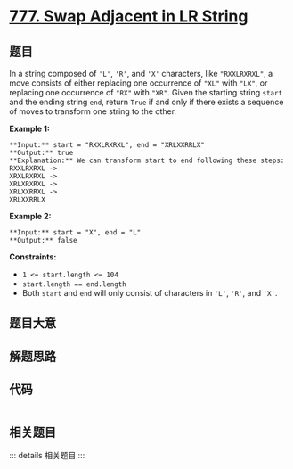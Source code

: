 # [777. Swap Adjacent in LR String](https://leetcode.com/problems/swap-adjacent-in-lr-string)

## 题目

In a string composed of `'L'`, `'R'`, and `'X'` characters, like
`"RXXLRXRXL"`, a move consists of either replacing one occurrence of `"XL"`
with `"LX"`, or replacing one occurrence of `"RX"` with `"XR"`. Given the
starting string `start` and the ending string `end`, return `True` if and only
if there exists a sequence of moves to transform one string to the other.



**Example 1:**

    
    
    **Input:** start = "RXXLRXRXL", end = "XRLXXRRLX"
    **Output:** true
    **Explanation:** We can transform start to end following these steps:
    RXXLRXRXL ->
    XRXLRXRXL ->
    XRLXRXRXL ->
    XRLXXRRXL ->
    XRLXXRRLX
    

**Example 2:**

    
    
    **Input:** start = "X", end = "L"
    **Output:** false
    



**Constraints:**

  * `1 <= start.length <= 104`
  * `start.length == end.length`
  * Both `start` and `end` will only consist of characters in `'L'`, `'R'`, and `'X'`.


## 题目大意

## 解题思路

## 代码

```javascript

```

## 相关题目

::: details 相关题目
:::
